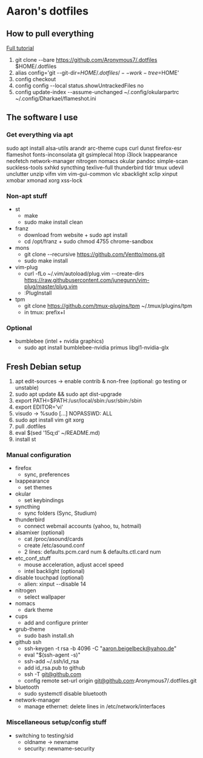 # Aaron's dotfiles
## How to pull everything

[Full tutorial](https://www.atlassian.com/git/tutorials/dotfiles)

1. git clone --bare https://github.com/Aronymous7/.dotfiles $HOME/.dotfiles
1. alias config='git --git-dir=$HOME/.dotfiles/ --work-tree=$HOME'
1. config checkout
1. config config --local status.showUntrackedFiles no
1. config update-index --assume-unchanged ~/.config/okularpartrc ~/.config/Dharkael/flameshot.ini

## The software I use
### Get everything via apt

sudo apt install alsa-utils arandr arc-theme cups curl dunst firefox-esr flameshot fonts-inconsolata git gsimplecal htop i3lock lxappearance neofetch network-manager nitrogen nomacs okular pandoc simple-scan suckless-tools sxhkd syncthing texlive-full thunderbird tldr tmux udevil unclutter unzip vifm vim vim-gui-common vlc xbacklight xclip xinput xmobar xmonad xorg xss-lock

### Non-apt stuff

- st
	- make
	- sudo make install clean
- franz
	- download from website + sudo apt install
	- cd /opt/franz + sudo chmod 4755 chrome-sandbox
- mons
	- git clone --recursive https://github.com/Ventto/mons.git
	- sudo make install
- vim-plug
	- curl -fLo ~/.vim/autoload/plug.vim --create-dirs https://raw.githubusercontent.com/junegunn/vim-plug/master/plug.vim
	- :PlugInstall
- tpm
	- git clone https://github.com/tmux-plugins/tpm ~/.tmux/plugins/tpm
	- in tmux: prefix+I

### Optional

- bumblebee (intel + nvidia graphics)
	- sudo apt install bumblebee-nvidia primus libgl1-nvidia-glx

## Fresh Debian setup

1. apt edit-sources -> enable contrib & non-free (optional: go testing or unstable)
1. sudo apt update && sudo apt dist-upgrade
1. export PATH=$PATH:/usr/local/sbin:/usr/sbin:/sbin
1. export EDITOR='vi'
1. visudo -> %sudo [...] NOPASSWD: ALL
1. sudo apt install vim git xorg
1. pull .dotfiles
1. eval $(sed '15q;d' ~/README.md)
1. install st

### Manual configuration

- firefox
	- sync, preferences
- lxappearance
	- set themes
- okular
	- set keybindings
- syncthing
	- sync folders (Sync, Studium)
- thunderbird
	- connect webmail accounts (yahoo, tu, hotmail)
- alsamixer (optional)
	- cat /proc/asound/cards
	- create /etc/asound.conf
	- 2 lines: defaults.pcm.card num & defaults.ctl.card num
- etc\_conf\_stuff
	- mouse acceleration, adjust accel speed
	- intel backlight (optional)
- disable touchpad (optional)
	- alien: xinput --disable 14
- nitrogen
	- select wallpaper
- nomacs
	- dark theme
- cups
	- add and configure printer
- grub-theme
	- sudo bash install.sh
- github ssh
	- ssh-keygen -t rsa -b 4096 -C "aaron.beigelbeck@yahoo.de"
	- eval "$(ssh-agent -s)"
	- ssh-add ~/.ssh/id\_rsa
	- add id\_rsa.pub to github
	- ssh -T git@github.com
	- config remote set-url origin git@github.com:Aronymous7/.dotfiles.git
- bluetooth
	- sudo systemctl disable bluetooth
- network-manager
	- manage ethernet: delete lines in /etc/network/interfaces

### Miscellaneous setup/config stuff

- switching to testing/sid
	- oldname -> newname
	- security: newname-security
